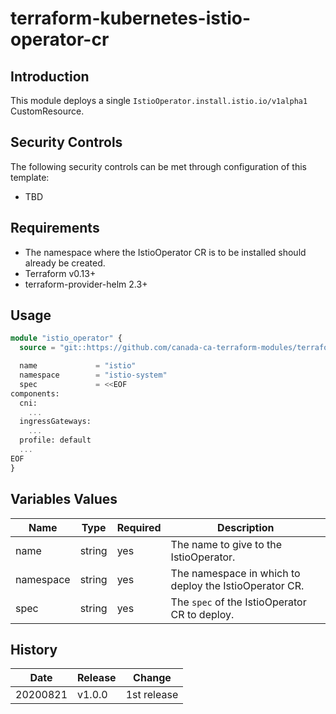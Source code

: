 # terraform-kubernetes-istio-operator-cr

## Introduction
This module deploys a single `IstioOperator.install.istio.io/v1alpha1` CustomResource.

## Security Controls

The following security controls can be met through configuration of this template:

* TBD

## Requirements
* The namespace where the IstioOperator CR is to be installed should already be created.
* Terraform v0.13+
* terraform-provider-helm 2.3+

## Usage

```terraform
module "istio_operator" {
  source = "git::https://github.com/canada-ca-terraform-modules/terraform-kubernetes-istio-operator-cr.git?ref=v1.0.0"

  name             = "istio"
  namespace        = "istio-system"
  spec             = <<EOF
components:
  cni:
    ...
  ingressGateways:
    ...
  profile: default
  ...
EOF
}
```

## Variables Values

| Name      | Type   | Required | Description                                            |
| --------- | ------ | -------- | ------------------------------------------------------ |
| name      | string | yes      | The name to give to the IstioOperator.                 |
| namespace | string | yes      | The namespace in which to deploy the IstioOperator CR. |
| spec      | string | yes      | The `spec` of the IstioOperator CR to deploy.          |

## History

| Date     | Release     | Change                                                    |
| -------- | ----------- | --------------------------------------------------------- |
| 20200821 | v1.0.0      | 1st release                                               |

